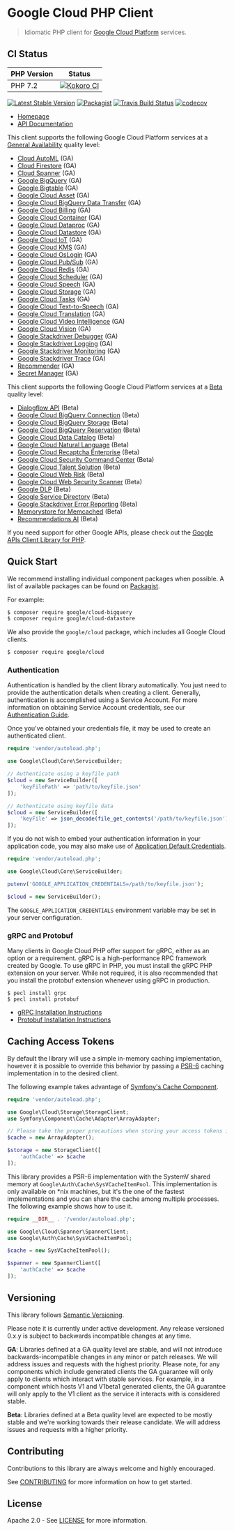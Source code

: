 # Google Cloud PHP Client
> Idiomatic PHP client for [Google Cloud Platform](https://cloud.google.com/) services.

## CI Status

PHP Version  | Status
------------ | ------
PHP 7.2 | [![Kokoro CI](https://storage.googleapis.com/cloud-devrel-public/php/badges/google-cloud-php/php72.svg)](https://storage.googleapis.com/cloud-devrel-public/php/badges/google-cloud-php/php72.html)

[![Latest Stable Version](https://poser.pugx.org/google/cloud/v/stable)](https://packagist.org/packages/google/cloud) [![Packagist](https://img.shields.io/packagist/dm/google/cloud.svg)](https://packagist.org/packages/google/cloud) [![Travis Build Status](https://travis-ci.org/googleapis/google-cloud-php.svg?branch=master)](https://travis-ci.org/googleapis/google-cloud-php/) [![codecov](https://codecov.io/gh/googleapis/google-cloud-php/branch/master/graph/badge.svg)](https://codecov.io/gh/googleapis/google-cloud-php)

* [Homepage](http://googleapis.github.io/google-cloud-php)
* [API Documentation](https://googleapis.github.io/google-cloud-php/#/docs/google-cloud/latest/servicebuilder)

This client supports the following Google Cloud Platform services at a [General Availability](#versioning) quality level:
* [Cloud AutoML](AutoMl) (GA)
* [Cloud Firestore](Firestore) (GA)
* [Cloud Spanner](Spanner) (GA)
* [Google BigQuery](BigQuery) (GA)
* [Google Bigtable](Bigtable) (GA)
* [Google Cloud Asset](Asset) (GA)
* [Google Cloud BigQuery Data Transfer](BigQueryDataTransfer) (GA)
* [Google Cloud Billing](Billing) (GA)
* [Google Cloud Container](Container) (GA)
* [Google Cloud Dataproc](Dataproc) (GA)
* [Google Cloud Datastore](Datastore) (GA)
* [Google Cloud IoT](Iot) (GA)
* [Google Cloud KMS](Kms) (GA)
* [Google Cloud OsLogin](OsLogin) (GA)
* [Google Cloud Pub/Sub](PubSub) (GA)
* [Google Cloud Redis](Redis) (GA)
* [Google Cloud Scheduler](Scheduler) (GA)
* [Google Cloud Speech](Speech) (GA)
* [Google Cloud Storage](Storage) (GA)
* [Google Cloud Tasks](Tasks) (GA)
* [Google Cloud Text-to-Speech](TextToSpeech) (GA)
* [Google Cloud Translation](Translate) (GA)
* [Google Cloud Video Intelligence](VideoIntelligence) (GA)
* [Google Cloud Vision](Vision) (GA)
* [Google Stackdriver Debugger](Debugger) (GA)
* [Google Stackdriver Logging](Logging) (GA)
* [Google Stackdriver Monitoring](Monitoring) (GA)
* [Google Stackdriver Trace](Trace) (GA)
* [Recommender](Recommender) (GA)
* [Secret Manager](SecretManager) (GA)

This client supports the following Google Cloud Platform services at a [Beta](#versioning) quality level:

* [Dialogflow API](Dialogflow) (Beta)
* [Google Cloud BigQuery Connection](BigQueryConnection) (Beta)
* [Google Cloud BigQuery Storage](BigQueryStorage) (Beta)
* [Google Cloud BigQuery Reservation](BigQueryReservation) (Beta)
* [Google Cloud Data Catalog](DataCatalog) (Beta)
* [Google Cloud Natural Language](Language) (Beta)
* [Google Cloud Recaptcha Enterprise](RecaptchaEnterprise) (Beta)
* [Google Cloud Security Command Center](SecurityCenter) (Beta)
* [Google Cloud Talent Solution](Talent) (Beta)
* [Google Cloud Web Risk](WebRisk) (Beta)
* [Google Cloud Web Security Scanner](WebSecurityScanner) (Beta)
* [Google DLP](Dlp) (Beta)
* [Google Service Directory](ServiceDirectory) (Beta)
* [Google Stackdriver Error Reporting](ErrorReporting) (Beta)
* [Memorystore for Memcached](Memcache) (Beta)
* [Recommendations AI](RecommendationEngine) (Beta)

If you need support for other Google APIs, please check out the [Google APIs Client Library for PHP](https://github.com/google/google-api-php-client).

## Quick Start

We recommend installing individual component packages when possible. A list of available packages can be found on [Packagist](https://packagist.org/search/?q=google%2Fcloud-).

For example:

```sh
$ composer require google/cloud-bigquery
$ composer require google/cloud-datastore
```

We also provide the `google/cloud` package, which includes all Google Cloud clients.

```sh
$ composer require google/cloud
```

### Authentication

Authentication is handled by the client library automatically. You just need to provide the authentication details when creating a client. Generally, authentication is accomplished using a Service Account. For more information on obtaining Service Account credentials, see our [Authentication Guide](https://googleapis.github.io/google-cloud-php/#/docs/google-cloud/latest/guides/authentication).

Once you've obtained your credentials file, it may be used to create an authenticated client.

```php
require 'vendor/autoload.php';

use Google\Cloud\Core\ServiceBuilder;

// Authenticate using a keyfile path
$cloud = new ServiceBuilder([
    'keyFilePath' => 'path/to/keyfile.json'
]);

// Authenticate using keyfile data
$cloud = new ServiceBuilder([
    'keyFile' => json_decode(file_get_contents('/path/to/keyfile.json'), true)
]);
```

If you do not wish to embed your authentication information in your application code, you may also make use of [Application Default Credentials](https://developers.google.com/identity/protocols/application-default-credentials).

```php
require 'vendor/autoload.php';

use Google\Cloud\Core\ServiceBuilder;

putenv('GOOGLE_APPLICATION_CREDENTIALS=/path/to/keyfile.json');

$cloud = new ServiceBuilder();
```

The `GOOGLE_APPLICATION_CREDENTIALS` environment variable may be set in your server configuration.

### gRPC and Protobuf

Many clients in Google Cloud PHP offer support for gRPC, either as an option or a requirement. gRPC is a high-performance RPC framework created by Google. To use gRPC in PHP, you must install the gRPC PHP extension on your server. While not required, it is also recommended that you install the protobuf extension whenever using gRPC in production.

```
$ pecl install grpc
$ pecl install protobuf
```

* [gRPC Installation Instructions](https://cloud.google.com/php/grpc)
* [Protobuf Installation Instructions](https://cloud.google.com/php/grpc#installing_the_protobuf_runtime_library)

## Caching Access Tokens

By default the library will use a simple in-memory caching implementation, however it is possible to override this behavior by passing a [PSR-6](http://www.php-fig.org/psr/psr-6/) caching implementation in to the desired client.

The following example takes advantage of [Symfony's Cache Component](https://github.com/symfony/cache).

```php
require 'vendor/autoload.php';

use Google\Cloud\Storage\StorageClient;
use Symfony\Component\Cache\Adapter\ArrayAdapter;

// Please take the proper precautions when storing your access tokens in a cache no matter the implementation.
$cache = new ArrayAdapter();

$storage = new StorageClient([
    'authCache' => $cache
]);
```

This library provides a PSR-6 implementation with the SystemV shared memory at `Google\Auth\Cache\SysVCacheItemPool`. This implementation is only available on *nix machines, but it's the one of the fastest implementations and you can share the cache among multiple processes. The following example shows how to use it.

```php
require __DIR__ . '/vendor/autoload.php';

use Google\Cloud\Spanner\SpannerClient;
use Google\Auth\Cache\SysVCacheItemPool;

$cache = new SysVCacheItemPool();

$spanner = new SpannerClient([
    'authCache' => $cache
]);
```

## Versioning

This library follows [Semantic Versioning](http://semver.org/).

Please note it is currently under active development. Any release versioned
0.x.y is subject to backwards incompatible changes at any time.

**GA**: Libraries defined at a GA quality level are stable, and will not
introduce backwards-incompatible changes in any minor or patch releases. We will
address issues and requests with the highest priority. Please note, for any
components which include generated clients the GA guarantee will only apply to
clients which interact with stable services. For example, in a component which
hosts V1 and V1beta1 generated clients, the GA guarantee will only apply to the
V1 client as the service it interacts with is considered stable.

**Beta**: Libraries defined at a Beta quality level are expected to be mostly
stable and we're working towards their release candidate. We will address issues
and requests with a higher priority.

## Contributing

Contributions to this library are always welcome and highly encouraged.

See [CONTRIBUTING](CONTRIBUTING.md) for more information on how to get started.

## License

Apache 2.0 - See [LICENSE](LICENSE) for more information.

